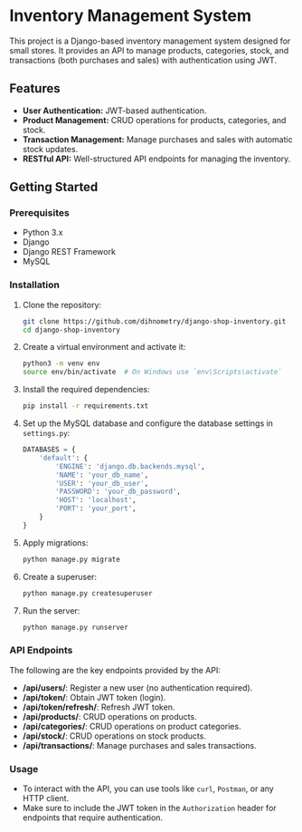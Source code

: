 # Inventory Management System

This project is a Django-based inventory management system designed for small stores. It provides an API to manage products, categories, stock, and transactions (both purchases and sales) with authentication using JWT.

## Features

- **User Authentication:** JWT-based authentication.
- **Product Management:** CRUD operations for products, categories, and stock.
- **Transaction Management:** Manage purchases and sales with automatic stock updates.
- **RESTful API:** Well-structured API endpoints for managing the inventory.

## Getting Started

### Prerequisites

- Python 3.x
- Django
- Django REST Framework
- MySQL

### Installation

1. Clone the repository:
   ```bash
   git clone https://github.com/dihnometry/django-shop-inventory.git
   cd django-shop-inventory
   ```

2. Create a virtual environment and activate it:
   ```bash
   python3 -m venv env
   source env/bin/activate  # On Windows use `env\Scripts\activate`
   ```

3. Install the required dependencies:
   ```bash
   pip install -r requirements.txt
   ```

4. Set up the MySQL database and configure the database settings in `settings.py`:
   ```python
   DATABASES = {
       'default': {
           'ENGINE': 'django.db.backends.mysql',
           'NAME': 'your_db_name',
           'USER': 'your_db_user',
           'PASSWORD': 'your_db_password',
           'HOST': 'localhost',
           'PORT': 'your_port',
       }
   }
   ```

5. Apply migrations:
   ```bash
   python manage.py migrate
   ```

6. Create a superuser:
   ```bash
   python manage.py createsuperuser
   ```

7. Run the server:
   ```bash
   python manage.py runserver
   ```

### API Endpoints

The following are the key endpoints provided by the API:

- **/api/users/**: Register a new user (no authentication required).
- **/api/token/**: Obtain JWT token (login).
- **/api/token/refresh/**: Refresh JWT token.
- **/api/products/**: CRUD operations on products.
- **/api/categories/**: CRUD operations on product categories.
- **/api/stock/**: CRUD operations on stock products.
- **/api/transactions/**: Manage purchases and sales transactions.

### Usage

- To interact with the API, you can use tools like `curl`, `Postman`, or any HTTP client.
- Make sure to include the JWT token in the `Authorization` header for endpoints that require authentication.
